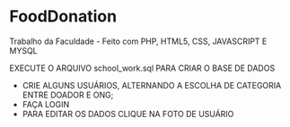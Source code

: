 # FoodDonation
Trabalho da Faculdade - Feito com PHP, HTML5, CSS, JAVASCRIPT E MYSQL

EXECUTE O ARQUIVO school_work.sql PARA CRIAR O BASE DE DADOS

- CRIE ALGUNS USUÁRIOS, ALTERNANDO A ESCOLHA DE CATEGORIA ENTRE DOADOR E ONG;
- FAÇA LOGIN
- PARA EDITAR OS DADOS CLIQUE NA FOTO DE USUÁRIO

